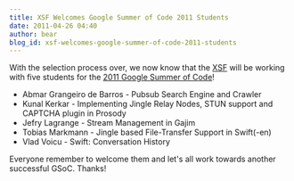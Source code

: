 ```yaml
---
title: XSF Welcomes Google Summer of Code 2011 Students
date: 2011-04-26 04:40
author: bear
blog_id: xsf-welcomes-google-summer-of-code-2011-students
---
```


With the selection process over, we now know that the [XSF](http://xmpp.org) will be working with five students for the [2011 Google Summer of Code](http://www.google-melange.com/gsoc/org/google/gsoc2011/xsf)!

-   Abmar Grangeiro de Barros - Pubsub Search Engine and Crawler
-   Kunal Kerkar - Implementing Jingle Relay Nodes, STUN support and CAPTCHA plugin in Prosody
-   Jefry Lagrange - Stream Management in Gajim
-   Tobias Markmann - Jingle based File-Transfer Support in Swift(-en)
-   Vlad Voicu - Swift: Conversation History

Everyone remember to welcome them and let's all work towards another successful GSoC.
Thanks!
